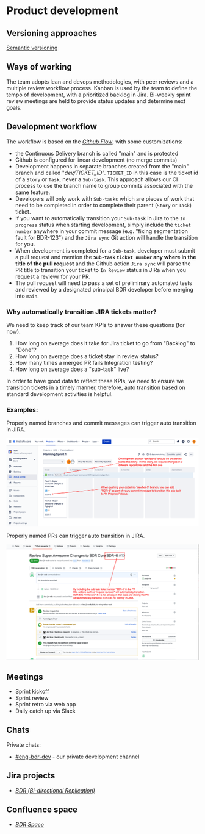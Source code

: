 # Product development

## Versioning approaches

[Semantic versioning](https://semver.org/)

## Ways of working

The team adopts lean and devops methodologies, with peer reviews and a
multiple review workflow process. Kanban is used by the team to define
the tempo of development, with a prioritized backlog in Jira. Bi-weekly
sprint review meetings are held to provide status updates and determine
next goals.

## Development workflow

The workflow is based on the [*Github
Flow*](https://guides.github.com/introduction/flow/), with some
customizations:

- the Continuous Delivery branch is called "main" and is protected
- Github is configured for linear development (no merge commits)
- Development happens in separate branches created from the "main" branch and called "*dev/TICKET_ID*".  `TICKET_ID` in this case is the ticket id of a `Story` or `Task`, never a `Sub-task`.  This approach allows our CI process to use the branch name to group commits associated with the same feature.
- Developers will only work with `Sub-tasks` which are pieces of work that need to be completed in order to complete their parent (`Story` or `Task`) ticket. 
- If you want to automatically transition your `Sub-task` in Jira to the `In progress` status when starting development, simply include the `ticket number` anywhere in your commit message (e.g. "fixing segmentation fault for BDR-123") and the `Jira sync` Git action will handle the transition for you.
- When development is completed for a `Sub-task`, developer must submit a pull request and mention the **`Sub-task` `ticket number` any where in the title of the pull request** and the Github action `Jira sync` will parse the PR title to transition your ticket to `In Review` status in JIRa when you request a reviewr for your PR. 
- The pull request will need to pass a set of preliminary automated tests and reviewed by a designated principal BDR developer before merging into `main`.


### Why automatically transition JIRA tickets matter?

We need to keep track of our team KPIs to answer these questions (for now).

1. How long on average does it take for Jira ticket to go from "Backlog" to "Done"? 
2. How long on average does a ticket stay in review status?
3. How many times a merged PR fails Integration testing?
4. How long on average does a "sub-task" live?

In order to have good data to reflect these KPIs, we need to ensure we transition tickets in a timely manner, therefore, auto transition based on standard development activities is helpful.

### Examples:
Properly named branches and commit messages can trigger auto transition in JIRA.

![](jira_sync_sc_1.png)

Properly named PRs can trigger auto transition in JIRA.

![](jira_sync_2.png)

## Meetings

- Sprint kickoff
- Sprint review
- Sprint retro via web app
- Daily catch up via Slack

## Chats

Private chats: 

- [#eng-bdr-dev](https://edb.slack.com/archives/G01FLQYF0H1) - our private development channel

## Jira projects

- [*BDR (Bi-directional Replication)*](https://enterprisedb.atlassian.net/browse/bdr)

## Confluence space

- [*BDR Space*](https://enterprisedb.atlassian.net/wiki/spaces/BDR/overview?homepageId=1876590888)

